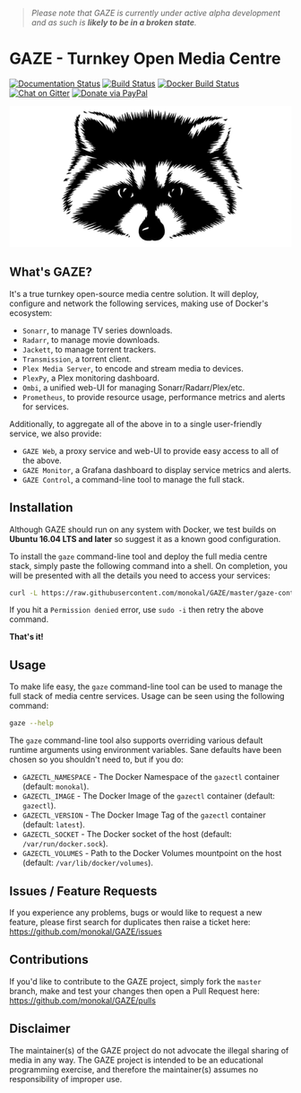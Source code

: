 > *Please note that GAZE is currently under active alpha development and as such is **likely to be in a broken state**.*

# GAZE - Turnkey Open Media Centre
[![Documentation Status](http://readthedocs.org/projects/gaze/badge/?version=latest)](http://gaze.readthedocs.io/en/latest/?badge=latest) [![Build Status](https://travis-ci.org/monokal/GAZE.svg?branch=master)](https://travis-ci.org/monokal/GAZE) [![Docker Build Status](https://img.shields.io/badge/docker%20build-automated-brightgreen.svg)](https://hub.docker.com/r/monokal/gazectl/) [![Chat on Gitter](https://img.shields.io/badge/chat-gitter-brightgreen.svg)](https://gitter.im/gaze-tomc/Lobby/) [![Donate via PayPal](https://img.shields.io/badge/donate-paypal-blue.svg)](paypal.me/monokal/)


<p align="center">
  <img src="static/images/gaze.png" alt="GAZE"/>
</p>

## What's GAZE?
It's a true turnkey open-source media centre solution. It will deploy, configure and network the following services, making use of Docker's ecosystem:
- `Sonarr`, to manage TV series downloads.
- `Radarr`, to manage movie downloads.
- `Jackett`, to manage torrent trackers.
- `Transmission`, a torrent client.
- `Plex Media Server`, to encode and stream media to devices.
- `PlexPy`, a Plex monitoring dashboard.
- `Ombi`, a unified web-UI for managing Sonarr/Radarr/Plex/etc.
- `Prometheus`, to provide resource usage, performance metrics and alerts for services.

Additionally, to aggregate all of the above in to a single user-friendly service, we also provide:
- `GAZE Web`, a proxy service and web-UI to provide easy access to all of the above.
- `GAZE Monitor`, a Grafana dashboard to display service metrics and alerts.
- `GAZE Control`, a command-line tool to manage the full stack.

## Installation
Although GAZE should run on any system with Docker, we test builds on **Ubuntu 16.04 LTS and later** so suggest it as a known good configuration.

To install the `gaze` command-line tool and deploy the full media centre stack, simply paste the following command into a shell. On completion, you will be presented with all the details you need to access your services:
```sh
curl -L https://raw.githubusercontent.com/monokal/GAZE/master/gaze-control/gazectl-wrapper.sh > /usr/local/bin/gaze && chmod +x /usr/local/bin/gaze && gaze bootstrap
```
If you hit a `Permission denied` error, use `sudo -i` then retry the above command.

**That's it!**
## Usage
To make life easy, the `gaze` command-line tool can be used to manage the full stack of media centre services. Usage can be seen using the following command:
```sh
gaze --help
```
The `gaze` command-line tool also supports overriding various default runtime arguments using environment variables. Sane defaults have been chosen so you shouldn't need to, but if you do:
- `GAZECTL_NAMESPACE` - The Docker Namespace of the `gazectl` container (default: `monokal`).
- `GAZECTL_IMAGE` - The Docker Image of the `gazectl` container (default: `gazectl`).
- `GAZECTL_VERSION` - The Docker Image Tag of the `gazectl` container (default: `latest`).
- `GAZECTL_SOCKET` - The Docker socket of the host (default: `/var/run/docker.sock`).
- `GAZECTL_VOLUMES` - Path to the Docker Volumes mountpoint on the host (default: `/var/lib/docker/volumes`).

## Issues / Feature Requests
If you experience any problems, bugs or would like to request a new feature, please first search for duplicates then raise a ticket here: https://github.com/monokal/GAZE/issues

## Contributions
If you'd like to contribute to the GAZE project, simply fork the `master` branch, make and test your changes then open a Pull Request here: https://github.com/monokal/GAZE/pulls

## Disclaimer
The maintainer(s) of the GAZE project do not advocate the illegal sharing of media in any way. The GAZE project is intended to be an educational programming exercise, and therefore the maintainer(s) assumes no responsibility of improper use.
